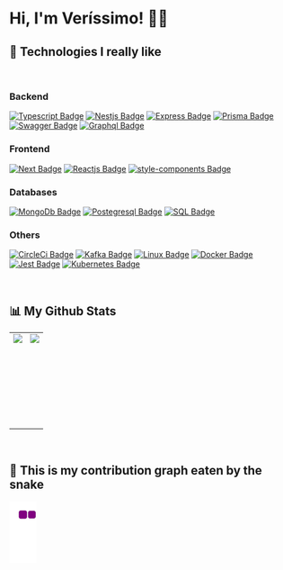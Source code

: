 # Hi, I'm Veríssimo!  👨‍💻


## 👾 Technologies I really like

<br/>

### Backend

[![Typescript Badge](https://img.shields.io/badge/TypeScript-007ACC?style=for-the-badge&logo=typescript&logoColor=white)]()
[![Nestjs Badge](https://img.shields.io/badge/nestjs-E0234E?style=for-the-badge&logo=nestjs&logoColor=white)]()
[![Express Badge](https://img.shields.io/badge/Express.js-000000?style=for-the-badge&logo=express&logoColor=white)]()
[![Prisma Badge](https://img.shields.io/badge/Prisma-3982CE?style=for-the-badge&logo=Prisma&logoColor=white)]()
[![Swagger Badge](https://img.shields.io/badge/Swagger-85EA2D?style=for-the-badge&logo=Swagger&logoColor=white)]()
[![Graphql Badge](https://img.shields.io/badge/GraphQl-E10098?style=for-the-badge&logo=graphql&logoColor=white)]()

### Frontend

[![Next Badge](https://img.shields.io/badge/next.js-000000?style=for-the-badge&logo=nextdotjs&logoColor=white)]()
[![Reactjs Badge](https://img.shields.io/badge/React-20232A?style=for-the-badge&logo=react&logoColor=61DAFB)]()
[![style-components Badge](https://img.shields.io/badge/styled--components-DB7093?style=for-the-badge&logo=styled-components&logoColor=white)]()

### Databases

[![MongoDb Badge](https://img.shields.io/badge/MongoDB-4EA94B?style=for-the-badge&logo=mongodb&logoColor=white)]()
[![Postegresql Badge](https://img.shields.io/badge/PostgreSQL-316192?style=for-the-badge&logo=postgresql&logoColor=white)]()
[![SQL Badge](https://img.shields.io/badge/MySQL-005C84?style=for-the-badge&logo=mysql&logoColor=white)]()

### Others
    
[![CircleCi Badge](https://img.shields.io/badge/circleci-343434?style=for-the-badge&logo=circleci&logoColor=white)]()
[![Kafka Badge](https://img.shields.io/badge/Apache_Kafka-231F20?style=for-the-badge&logo=apache-kafka&logoColor=whit)]()
[![Linux Badge](https://img.shields.io/badge/Linux-FCC624?style=for-the-badge&logo=linux&logoColor=black)]()
[![Docker Badge](https://img.shields.io/badge/Docker-2CA5E0?style=for-the-badge&logo=docker&logoColor=white)]()
[![Jest Badge](https://img.shields.io/badge/Jest-C21325?style=for-the-badge&logo=jest&logoColor=white)]()
[![Kubernetes Badge](https://img.shields.io/badge/kubernetes-326ce5.svg?&style=for-the-badge&logo=kubernetes&logoColor=white)]()
  

<br/>

## 📊 My Github Stats

<center>
	<table>
		<tr>
			<td>
				<img height="165em" align="left" src="https://github-readme-stats.vercel.app/api?username=verissimo-sn&show_icons=true&theme=tokyonight&include_all_commits=true&count_private=true"/>
			</td>
			<td>
				<img height="165em" align="left" src="https://github-readme-stats.vercel.app/api/top-langs/?username=verissimo-sn&layout=compact&langs_count=7&theme=tokyonight"/>
			</td>
		</tr>
	</table>
</center>

<br/>

## 🐍 This is my contribution graph eaten by the snake

<img src="https://github.com/verissimo-sn/verissimo-sn/blob/output/github-contribution-grid-snake.gif" align="center" />
